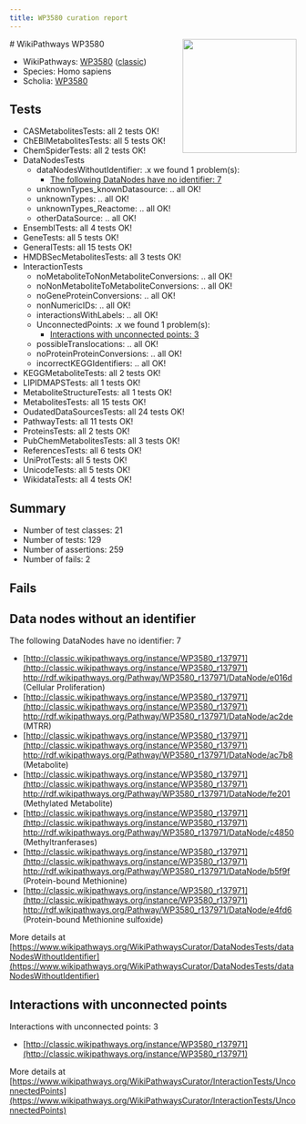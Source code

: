 ```yaml
---
title: WP3580 curation report
---
```


<img style="float: right; width: 200px" src="https://upload.wikimedia.org/wikipedia/commons/thumb/8/83/Wplogo_with_text_500.png/640px-Wplogo_with_text_500.png" />
# WikiPathways WP3580

* WikiPathways: [WP3580](https://wikipathways.org/pathways/WP3580) ([classic](https://classic.wikipathways.org/instance/WP3580))
* Species: Homo sapiens
* Scholia: [WP3580](https://scholia.toolforge.org/wikipathways/WP3580)
## Tests
* CASMetabolitesTests: all 2 tests OK!
* ChEBIMetabolitesTests: all 5 tests OK!
* ChemSpiderTests: all 2 tests OK!
* DataNodesTests
    * dataNodesWithoutIdentifier: .x we found 1 problem(s):
        * [The following DataNodes have no identifier: 7](#d2d32fa6)
    * unknownTypes_knownDatasource: .. all OK!
    * unknownTypes: .. all OK!
    * unknownTypes_Reactome: .. all OK!
    * otherDataSource: .. all OK!
* EnsemblTests: all 4 tests OK!
* GeneTests: all 5 tests OK!
* GeneralTests: all 15 tests OK!
* HMDBSecMetabolitesTests: all 3 tests OK!
* InteractionTests
    * noMetaboliteToNonMetaboliteConversions: .. all OK!
    * noNonMetaboliteToMetaboliteConversions: .. all OK!
    * noGeneProteinConversions: .. all OK!
    * nonNumericIDs: .. all OK!
    * interactionsWithLabels: .. all OK!
    * UnconnectedPoints: .x we found 1 problem(s):
        * [Interactions with unconnected points: 3](#35a61adb)
    * possibleTranslocations: .. all OK!
    * noProteinProteinConversions: .. all OK!
    * incorrectKEGGIdentifiers: .. all OK!
* KEGGMetaboliteTests: all 2 tests OK!
* LIPIDMAPSTests: all 1 tests OK!
* MetaboliteStructureTests: all 1 tests OK!
* MetabolitesTests: all 15 tests OK!
* OudatedDataSourcesTests: all 24 tests OK!
* PathwayTests: all 11 tests OK!
* ProteinsTests: all 2 tests OK!
* PubChemMetabolitesTests: all 3 tests OK!
* ReferencesTests: all 6 tests OK!
* UniProtTests: all 5 tests OK!
* UnicodeTests: all 5 tests OK!
* WikidataTests: all 4 tests OK!


## Summary

* Number of test classes: 21
* Number of tests: 129
* Number of assertions: 259
* Number of fails: 2

## Fails

<a name="d2d32fa6" />

## Data nodes without an identifier

The following DataNodes have no identifier: 7

* [http://classic.wikipathways.org/instance/WP3580_r137971](http://classic.wikipathways.org/instance/WP3580_r137971) http://rdf.wikipathways.org/Pathway/WP3580_r137971/DataNode/e016d (Cellular Proliferation)
* [http://classic.wikipathways.org/instance/WP3580_r137971](http://classic.wikipathways.org/instance/WP3580_r137971) http://rdf.wikipathways.org/Pathway/WP3580_r137971/DataNode/ac2de (MTRR)
* [http://classic.wikipathways.org/instance/WP3580_r137971](http://classic.wikipathways.org/instance/WP3580_r137971) http://rdf.wikipathways.org/Pathway/WP3580_r137971/DataNode/ac7b8 (Metabolite)
* [http://classic.wikipathways.org/instance/WP3580_r137971](http://classic.wikipathways.org/instance/WP3580_r137971) http://rdf.wikipathways.org/Pathway/WP3580_r137971/DataNode/fe201 (Methylated
Metabolite)
* [http://classic.wikipathways.org/instance/WP3580_r137971](http://classic.wikipathways.org/instance/WP3580_r137971) http://rdf.wikipathways.org/Pathway/WP3580_r137971/DataNode/c4850 (Methyltranferases)
* [http://classic.wikipathways.org/instance/WP3580_r137971](http://classic.wikipathways.org/instance/WP3580_r137971) http://rdf.wikipathways.org/Pathway/WP3580_r137971/DataNode/b5f9f (Protein-bound Methionine)
* [http://classic.wikipathways.org/instance/WP3580_r137971](http://classic.wikipathways.org/instance/WP3580_r137971) http://rdf.wikipathways.org/Pathway/WP3580_r137971/DataNode/e4fd6 (Protein-bound Methionine 
sulfoxide)


More details at [https://www.wikipathways.org/WikiPathwaysCurator/DataNodesTests/dataNodesWithoutIdentifier](https://www.wikipathways.org/WikiPathwaysCurator/DataNodesTests/dataNodesWithoutIdentifier)

<a name="35a61adb" />

## Interactions with unconnected points

Interactions with unconnected points: 3

* [http://classic.wikipathways.org/instance/WP3580_r137971](http://classic.wikipathways.org/instance/WP3580_r137971)


More details at [https://www.wikipathways.org/WikiPathwaysCurator/InteractionTests/UnconnectedPoints](https://www.wikipathways.org/WikiPathwaysCurator/InteractionTests/UnconnectedPoints)

